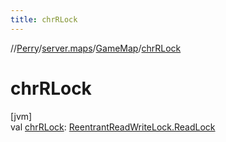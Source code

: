 ```yaml
---
title: chrRLock
---
```

//[Perry](../../../index.html)/[server.maps](../index.html)/[GameMap](index.html)/[chrRLock](chr-r-lock.html)



# chrRLock



[jvm]\
val [chrRLock](chr-r-lock.html): [ReentrantReadWriteLock.ReadLock](https://docs.oracle.com/javase/8/docs/api/java/util/concurrent/locks/ReentrantReadWriteLock.ReadLock.html)




